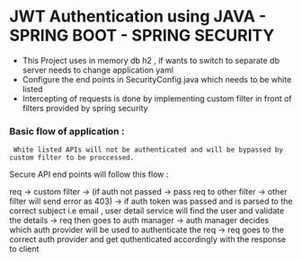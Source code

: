 # JWT Authentication using JAVA - SPRING BOOT - SPRING SECURITY

* This Project uses in memory db h2 , if wants to switch to separate db server needs to change application yaml 
* Configure the end points in SecurityConfig.java which needs to be white listed 
* Intercepting of requests is done by implementing custom filter in front of filters provided by spring security

### Basic flow of application :
    
     White listed APIs will not be authenticated and will be bypassed by custom filter to be proccessed.
        

Secure API end points will follow this flow :
        
req ->  custom filter -> (if auth not passed -> pass req to 
other filter -> other filter will send error as 403) -> if auth token was passed and is parsed to the correct subject i.e email , user detail service will find the user and validate the details -> req then goes to auth manager -> auth manager decides which auth provider will be used to authenticate the req -> req goes to the correct auth provider and get quthenticated accordingly with the response to client